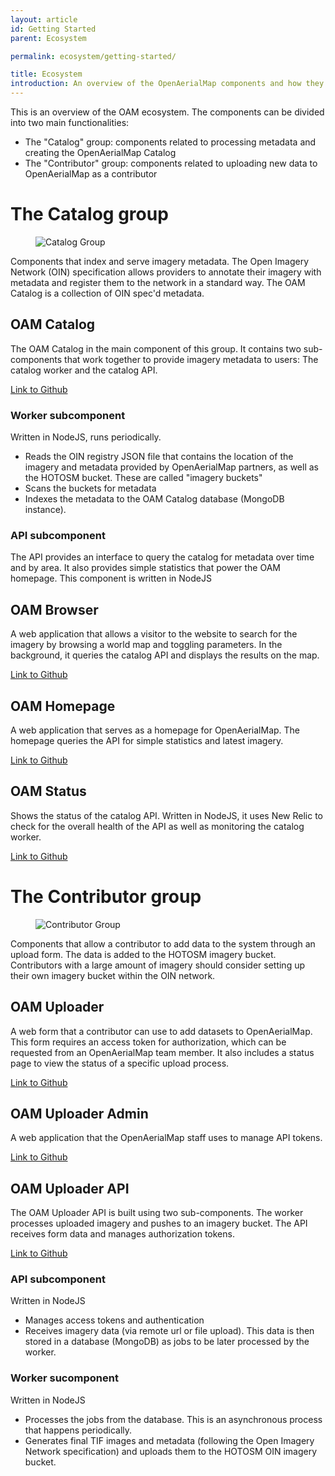 ```yaml
---
layout: article
id: Getting Started
parent: Ecosystem

permalink: ecosystem/getting-started/

title: Ecosystem
introduction: An overview of the OpenAerialMap components and how they connect with each other.
---
```


This is an overview of the OAM ecosystem. The components can be divided into two main functionalities:

- The "Catalog" group: components related to processing metadata and creating the OpenAerialMap Catalog
- The "Contributor" group: components related to uploading new data to OpenAerialMap as a contributor


# The Catalog group
<figure class="align-center">
<img src="{{ site.baseurl }}/assets/graphics/content/ecosystem_oam_catalog.png" alt="Catalog Group" />
</figure>
Components that index and serve imagery metadata. The Open Imagery Network (OIN) specification allows providers to annotate their imagery with metadata and register them to the network in a standard way. The OAM Catalog is a collection of OIN spec'd metadata.

## OAM Catalog
The OAM Catalog in the main component of this group. It contains two sub-components that work together to provide imagery metadata to users: The catalog worker and the catalog API. 

[Link to Github](https://github.com/hotosm/oam-catalog) 

### Worker subcomponent
Written in NodeJS, runs periodically.

- Reads the OIN registry JSON file that contains the location of the imagery and metadata provided by OpenAerialMap partners, as well as the HOTOSM bucket. These are called "imagery buckets" 
- Scans the buckets for metadata
- Indexes the metadata to the OAM Catalog database (MongoDB instance).

### API subcomponent
The API provides an interface to query the catalog for metadata over time and by area. It also provides simple statistics that power the OAM homepage. This component is written in NodeJS

## OAM Browser
A web application that allows a visitor to the website to search for the imagery by browsing a world map and toggling parameters. In the background, it queries the catalog API and displays the results on the map.

[Link to Github](https://github.com/hotosm/oam-browser)

## OAM Homepage
A web application that serves as a homepage for OpenAerialMap. The homepage queries the API for simple statistics and latest imagery.  

[Link to Github](https://github.com/hotosm/openaerialmap.org)

## OAM Status
Shows the status of the catalog API. Written in NodeJS, it uses New Relic to check for the overall health of the API as well as monitoring the catalog worker.

[Link to Github](https://github.com/hotosm/oam-status)

# The Contributor group
<figure class="align-center">
<img src="{{ site.baseurl }}/assets/graphics/content/ecosystem_oam_uploader.png" alt="Contributor Group" />
</figure>

Components that allow a contributor to add data to the system through an upload form. The data is added to the HOTOSM imagery bucket. Contributors with a large amount of imagery should consider setting up their own imagery bucket within the OIN network.

## OAM Uploader
A web form that a contributor can use to add datasets to OpenAerialMap. This form requires an access token for authorization, which can be requested from an OpenAerialMap team member. It also includes a status page to view the status of a specific upload process.

[Link to Github](https://github.com/hotosm/oam-uploader)

## OAM Uploader Admin
A web application that the OpenAerialMap staff uses to manage API tokens.

[Link to Github](https://github.com/hotosm/oam-uploader-admin)

## OAM Uploader API
The OAM Uploader API is built using two sub-components. The worker processes uploaded imagery and pushes to an imagery bucket. The API receives form data and manages authorization tokens.

[Link to Github](https://github.com/hotosm/oam-uploader-api)

### API subcomponent
Written in NodeJS

- Manages access tokens and authentication
- Receives imagery data (via remote url or file upload). This data is then stored in a database (MongoDB) as jobs to be later processed by the worker.
  
### Worker sucomponent
Written in NodeJS

- Processes the jobs from the database. This is an asynchronous process that happens periodically.
- Generates final TIF images and metadata (following the Open Imagery Network specification) and uploads them to the HOTOSM OIN imagery bucket.